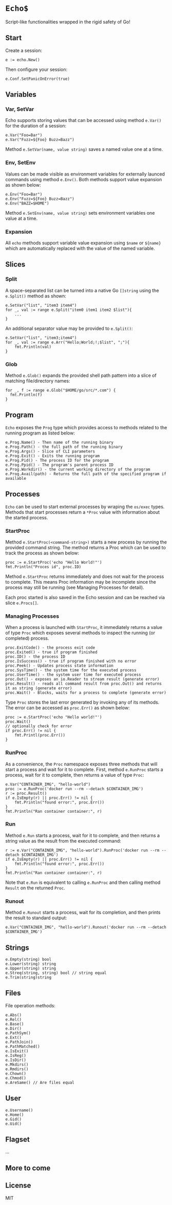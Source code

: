# `Echo$` 
Script-like functionalities wrapped in the rigid safety of Go!

## Start
Create a session:
```
e := echo.New()
```
Then configure your session:
```
e.Conf.SetPanicOnError(true)
```

## Variables

### Var, SetVar
Echo supports storing values that can be accessed using method `e.Var()` for the duration of a session:
```
e.Var("Foo=Bar")
e.Var("Fuzz=${Foo} Buzz=Bazz") 
```
Method `e.SetVar(name, value string)` saves a named value one at a time.

### Env, SetEnv
Values can be made visible as environment variables for externally launced commands using method `e.Env()`. Both methods support value expansion as shown below:
```
e.Env("Foo=Bar")
e.Env("Fuzz=${Foo} Buzz=Bazz")
e.Env("BAZZ=$HOME")
```
Method `e.SetEnv(name, value string)` sets environment variables one value at a time.

### Expansion
All `echo` methods support variable value expansion using `$name` or `${name}` which are automatically replaced with the value of the named variable.

## Slices

### Split
A space-separated list can be turned into a native Go `[]string` using the `e.Split()` method as shown:
```
e.SetVar("list", "item3 item4")
for _, val := range e.Split("item0 item1 item2 $list"){  
    ...
}
```

An additional separator value may be provided to `e.Split()`:
```
e.SetVar("list", "item3;item4")
for _, val := range e.Arr("Hello;World;!;$list", ";"){  
    fmt.Println(val)
}
```

### Glob
Method `e.Glob()` expands the provided shell path pattern into a slice of matching file/directory names:
```
for _, f := range e.Glob("$HOME/go/src/*.com") {
  fmt.Println(f)
}
```
## Program
`Echo` exposes the `Prog` type which provides access to methods related to the running program as listed
below:
```
e.Prog.Name() - Then name of the running binary
e.Prog.Path() - the full path of the running binary
e.Prog.Args() - Slice of CLI parameters
e.Prog.Exit() - Exits the running program
e.Prog.Pid() - The process ID for the program
e.Prog.Ppid() - The program's parent process ID
e.Prog.Workdir() - the current working directory of the program
e.Prog.Avail(path) - Returns the full path of the specified program if available
```

## Processes
`Echo` can be used to start external processes by wraping the `os/exec` types.  Methods that start processes
return a `*Proc` value with information about the started process.

### StartProc
Method `e.StartProc(<command-string>)` starts a new process by running the provided command string.  The method 
returns a Proc which can be used to track the process as shown below:

```
proc := e.StartProc('echo "Hello World!"')
fmt.Println("Proces id", proc.ID)
```
Method `e.StartProc` returns immediately and does not wait for the process to complete.  This means Proc information
may be incomplete since the process may still be running (see Managing Processes for detail).

Each proc started is also saved in the Echo session and can be reached via slice `e.Procs[]`.


### Managing Processes 
When a process is launched with `StartProc`, it immediately returns a value of type `Proc` which exposes several methods to inspect the running 
(or completed) process.

```
proc.ExitCode() - the process exit code
proc.Exited() - true if program finished
proc.ID() - the process ID
proc.IsSuccess() - true if program finished with no error
proc.Peek() - Updates process state information
proc.SysTime() - the system time for the executed process
proc.UserTime() - the system user time for executed process
proc.Out() - exposes an io.Reader to stream result (generate error)
proc.Result() - reads all command result from proc.Out() and returns it as string (generate error)
proc.Wait() - Blocks, waits for a process to complete (generate error)
```

Type `Proc` stores the last error generated by invoking any of its methods.  The error can be accessed as `proc.Err()` as shown below:

```
proc := e.StartProc('echo "Hello world!"')
proc.Wait()
// optionally check for error
if proc.Err() != nil {
    fmt.Printl(proc.Err())
}
```

### RunProc
As a convenience, the `Proc` namespace exposes three methods that will start a process and wait for it to complete.  First, method
`e.RunProc` starts a process, wait for it to complete, then returns a value of type `Proc`:

```
e.Var("CONTAINER_IMG", "hello-world")
proc := e.RunProc('docker run --rm --detach $CONTAINER_IMG')
r := proc.Result()
if e.IsEmpty(r) || proc.Err() != nil {
    fmt.Println("found error:", proc.Err())
}
fmt.Println("Ran container container:", r)

```

### Run
Method `e.Run` starts a process, wait for it to complete, and then returns a string value as the result from the executed command:
```
r := e.Var("CONTAINER_IMG", "hello-world").RunProc('docker run --rm --detach $CONTAINER_IMG')
if e.IsEmpty(r) || proc.Err() != nil {
    fmt.Println("found error:", proc.Err())
}
fmt.Println("Ran container container:", r)

```
Note that `e.Run` is equivalent to calling `e.RunProc` and then calling method `Result` on the returned `Proc`.

### Runout
Method `e.Runout` starts a process, wait for its completion, and then prints the result to standard output:

```
e.Var("CONTAINER_IMG", "hello-world").Runout('docker run --rm --detach $CONTAINER_IMG')
```

## Strings
```
e.Empty(string) bool
e.Lower(string) string
e.Upper(string) string
e.Streq(string, string) bool // string equal
e.Trim(string)string 
```

## Files
File operation methods:

```
e.Abs()
e.Rel()
e.Base()
e.Dir()
e.PathSym()
e.Ext()
e.PathJoin()
e.PathMatched()
e.IsExit()
e.IsReg()
e.IsDir()
e.Mkdirs()
e.Rmdirs()
e.Chown()
e.Chmod()
e.AreSame() // Are files equal
```

## User

```
e.Username()
e.Home()
e.Gid()
e.Uid()
```

## Flagset
...

## More to come

## License
MIT